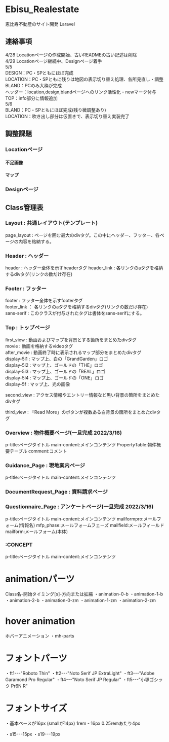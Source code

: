 # Ebisu_Realestate
恵比寿不動産のサイト開発 Laravel

## 連絡事項
4/28 Locationページの作成開始、古いREADMEの古い記述は削除  
4/29 Locationページ継続中、Designページ着手  
5/5  
DESIGN：PC・SPともにほぼ完成  
LOCATION：PC・SPともに残りは地図の表示切り替え処理、各所見直し・調整  
BLAND：PCのみ大枠が完成  
ヘッダー：location,design,blandページへのリンク活性化・newマーク付与  
TOP：info部分に情報追加  
5/6  
BLAND：PC・SPともにほぼ完成(残り微調整あり)  
LOCATION：吹き出し部分は仮置きで、表示切り替え実装完了  

## 調整課題
### Locationページ
#### 不足画像
#### マップ
 
### Designページ



## Class管理表
### Layout : 共通レイアウト(テンプレート)
page_layout : ページを囲む最大のdivタグ。この中にヘッダー、フッター、各ページの内容を格納する。  

### Header : ヘッダー
header : ヘッダー全体を示すheaderタグ
header_link : 各リンクのaタグを格納するdivタグ(リンクの数だけ存在)  

### Footer : フッター
footer : フッター全体を示すfooterタグ  
footer_link ： 各リンクのaタグを格納するdivタグ(リンクの数だけ存在)  
sans-serif : このクラスが付与されたタグは書体をsans-serifにする。  

### Top : トップページ
first_view : 動画およびマップを背景とする箇所をまとめたdivタグ  
movie : 動画を格納するvideoタグ  
after_movie : 動画終了時に表示されるマップ部分をまとめたdivタグ  
display-5l1 : マップ上、白の「GrandGarden」ロゴ  
display-5l2 : マップ上、ゴールドの「THE」ロゴ  
display-5l3 : マップ上、ゴールドの「REAL」ロゴ  
display-5l4 : マップ上、ゴールドの「ONE」ロゴ  
display-5f : マップ上、光の画像

second_view : アクセス情報やエントリー情報など黒い背景の箇所をまとめたdivタグ  

third_view : 「Read More」のボタンが複数ある白背景の箇所をまとめたdivタグ  

### Overview : 物件概要ページ(一旦完成 2022/3/16)
p-title:ページタイトル
main-content:メインコンテンツ
PropertyTable:物件概要テーブル
comment:コメント

### Guidance_Page : 現地案内ページ
p-title:ページタイトル
main-content:メインコンテンツ

### DocumentRequest_Page : 資料請求ページ


### Questionnaire_Page : アンケートページ(一旦完成 2022/3/16)
p-title:ページタイトル
main-content:メインコンテンツ
mailformpro:メールフォーム(情報名)
mfp_phase:メールフォームフェーズ
mailfield:メールフィールド
mailform:メールフォーム(本体)



### :CONCEPT
p-title:ページタイトル
main-content:メインコンテンツ


# animationパーツ
Class名-開始タイミング[s]-方向または拡縮
・animation-0-b
・animation-1-b
・animation-2-b
・animation-0-zm
・animation-1-zm
・animation-2-zm

# hover animation
ホバーアニメーション
・mh-parts

# フォントパーツ
・ft1---"Roboto Thin"
・ft2---"Noto Serif JP ExtraLight"
・ft3---"Adobe Garamond Pro Regular"
・ft4---"Noto Serif JP Regular"
・ft5---"小塚ゴシック Pr6N R"

# フォントサイズ
・基本ベースが16px (smallが14px)
1rem - 16px
0.25remあたり4px

・s15---15px
・s19---19px
